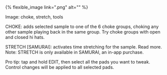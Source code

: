 ---
---

{% flexible_image link=".png" alt="" %}

Image: choke, stretch, tools

CHOKE: adds selected sample to one of the 6 choke groups, choking any other sample playing back in the same group. Try choke groups with open and closed hi hats.

STRETCH [SAMURAI]: activates time stretching for the sample. Read more. Note: STRETCH is only available in SAMURAI, an in-app purchase.

Pro tip: tap and hold EDIT, then select all the pads you want to tweak. Control changes will be applied to all selected pads.
